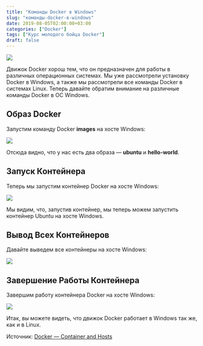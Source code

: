 ```yaml
---
title: "Команды Docker в Windows"
slug: "команды-docker-в-windows"
date: 2019-08-05T02:00:00+03:00
categories: ["Docker"]
tags: ["Курс молодого бойца Docker"]
draft: false
---
```


![](/posts/команды-docker-в-windows/docker8.jpg)

Движок Docker хорош тем, что он предназначен для работы в различных операционных системах. Мы уже рассмотрели установку
Docker в Windows, а также мы рассмотрели все команды Docker в системах Linux. Теперь давайте обратим внимание на различные
команды Docker в ОС Windows.

## Образ Docker

Запустим команду Docker **images** на хосте Windows:

![](https://i.imgur.com/RoHuON0.jpg)

Отсюда видно, что у нас есть два образа — **ubuntu** и **hello-world**.

## Запуск Контейнера

Теперь мы запустим контейнер Docker на хосте Windows:

![](https://i.imgur.com/Vi0mIHD.jpg)

Мы видим, что, запустив контейнер, мы теперь можем запустить контейнер Ubuntu на хосте Windows.

## Вывод Всех Контейнеров

Давайте выведем все контейнеры на хосте Windows:

![](https://i.imgur.com/dvNNL5z.jpg)

## Завершение Работы Контейнера

Завершим работу контейнера Docker на хосте Windows:

![](https://i.imgur.com/MDBKR61.jpg)

Итак, вы можете видеть, что движок Docker работает в Windows так же, как и в Linux.

Источник: [Docker — Container and Hosts](https://www.tutorialspoint.com/docker/docker_container_and_hosts.htm)
